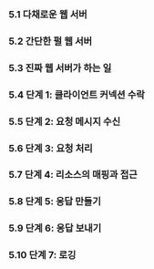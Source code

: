 ### 5.1 다채로운 웹 서버

### 5.2 간단한 펄 웹 서버

### 5.3 진짜 웹 서버가 하는 일

### 5.4 단계 1: 클라이언트 커넥션 수락

### 5.5 단계 2: 요청 메시지 수신

### 5.6 단계 3: 요청 처리

### 5.7 단계 4: 리소스의 매핑과 접근

### 5.8 단계 5: 응답 만들기

### 5.9 단계 6: 응답 보내기

### 5.10 단계 7: 로깅
